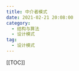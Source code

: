 ```yaml
---
title: 中介者模式
date: 2021-02-21 20:08:00
category: 
  - 结构与算法
  - 设计模式
tag: 
  - 设计模式
---
```


<!-- more -->
[[TOC]]
